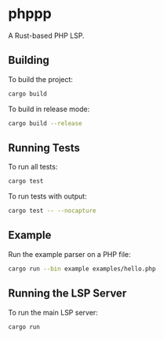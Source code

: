 # phppp
A Rust-based PHP LSP.

## Building

To build the project:

```bash
cargo build
```

To build in release mode:

```bash
cargo build --release
```

## Running Tests

To run all tests:

```bash
cargo test
```

To run tests with output:

```bash
cargo test -- --nocapture
```

## Example

Run the example parser on a PHP file:

```bash
cargo run --bin example examples/hello.php
```

## Running the LSP Server

To run the main LSP server:

```bash
cargo run
```

